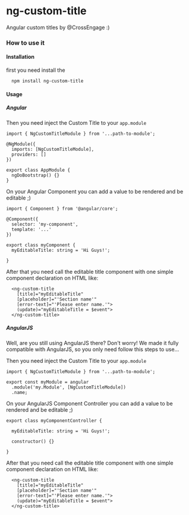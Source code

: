 # ng-custom-title
Angular custom titles by @CrossEngage :)

### How to use it


#### Installation

first you need install the 
```
  npm install ng-custom-title
```

#### Usage

##### Angular

Then you need inject the Custom Title to your `app.module`

```
import { NgCustomTitleModule } from '...path-to-module';

@NgModule({
  imports: [NgCustomTitleModule],
  providers: []
})

export class AppModule {
  ngDoBootstrap() {}
}
```

On your Angular Component you can add a value to be rendered and be editable ;)

```
import { Component } from '@angular/core';

@Component({
  selector: 'my-component',
  template: '...'
})

export class myComponent {
  myEditableTitle: string = 'Hi Guys!';

}
```

After that you need call the editable title component with one simple component declaration on HTML like:

```
  <ng-custom-title
    [title]="myEditableTitle"
    [placeholder]="'Section name'" 
    [error-text]="'Please enter name.'">
    (update)="myEditableTitle = $event">
  </ng-custom-title>
```

##### AngularJS

Well, are you still using AngularJS there? Don't worry! We made it fully compatible with AngularJS, so you only need follow this steps to use...

Then you need inject the Custom Title to your `app.module`
```
import { NgCustomTitleModule } from '...path-to-module';

export const myModule = angular
  .module('my.Module', [NgCustomTitleModule])
  .name;

```

On your AngularJS Component Controller you can add a value to be rendered and be editable ;)

```
export class myComponentController {

  myEditableTitle: string = 'Hi Guys!';

  constructor() {}

}
```

After that you need call the editable title component with one simple component declaration on HTML like:

```
  <ng-custom-title
    [title]="myEditableTitle"
    [placeholder]="'Section name'" 
    [error-text]="'Please enter name.'">
    (update)="myEditableTitle = $event">
  </ng-custom-title>
```